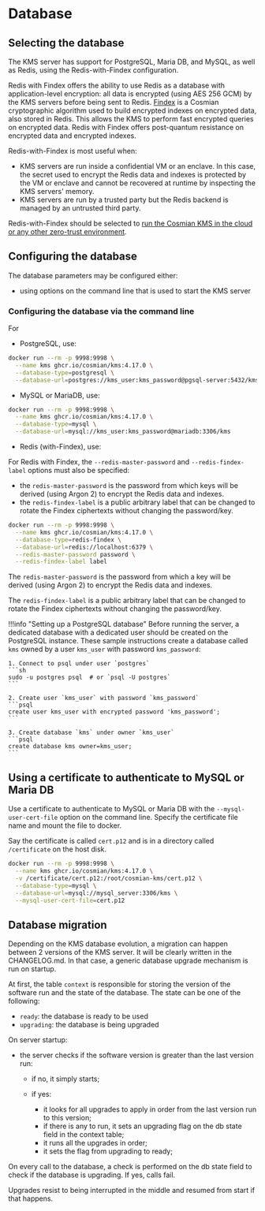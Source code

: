 # Database

## Selecting the database

The KMS server has support for PostgreSQL, Maria DB, and MySQL, as well as Redis, using the Redis-with-Findex configuration.

Redis with Findex offers the ability to use Redis as a database with application-level encryption: all data is encrypted (using AES 256 GCM) by the KMS servers before being sent to Redis. [Findex](https://github.com/Cosmian/findex/) is a Cosmian cryptographic algorithm used to build encrypted indexes on encrypted data, also stored in Redis. This allows the KMS to perform fast encrypted queries on encrypted data. Redis with Findex offers post-quantum resistance on encrypted data and encrypted indexes.

Redis-with-Findex is most useful when:

- KMS servers are run inside a confidential VM or an enclave. In this case, the secret used to encrypt the Redis data and indexes is protected by the VM or enclave and cannot be recovered at runtime by inspecting the KMS servers' memory.
- KMS servers are run by a trusted party but the Redis backend is managed by an untrusted third party.

Redis-with-Findex should be selected to [run the Cosmian KMS in the cloud or any other zero-trust environment](./zero_trust.md).

## Configuring the database

The database parameters may be configured either:

- using options on the command line that is used to start the KMS server

### Configuring the database via the command line

For

- PostgreSQL, use:

```sh
docker run --rm -p 9998:9998 \
  --name kms ghcr.io/cosmian/kms:4.17.0 \
  --database-type=postgresql \
  --database-url=postgres://kms_user:kms_password@pgsql-server:5432/kms
```

- MySQL or MariaDB, use:

```sh
docker run --rm -p 9998:9998 \
  --name kms ghcr.io/cosmian/kms:4.17.0 \
  --database-type=mysql \
  --database-url=mysql://kms_user:kms_password@mariadb:3306/kms
```

- Redis (with-Findex), use:

For Redis with Findex, the `--redis-master-password` and `--redis-findex-label` options must also be specified:

- the `redis-master-password` is the password from which keys will be derived (using Argon 2) to encrypt the Redis data and indexes.
- the `redis-findex-label` is a public arbitrary label that can be changed to rotate the Findex ciphertexts without changing the password/key.

```sh
docker run --rm -p 9998:9998 \
  --name kms ghcr.io/cosmian/kms:4.17.0 \
  --database-type=redis-findex \
  --database-url=redis://localhost:6379 \
  --redis-master-password password \
  --redis-findex-label label
```

The `redis-master-password` is the password from which a key will be derived (using Argon 2) to encrypt the Redis data and indexes.

The `redis-findex-label` is a public arbitrary label that can be changed to rotate the Findex ciphertexts without changing the password/key.

!!!info "Setting up a PostgreSQL database"
    Before running the server, a dedicated database with a dedicated user should be created on the PostgreSQL instance. These sample instructions create a database called `kms` owned by a user `kms_user` with password `kms_password`:

    1. Connect to psql under user `postgres`
    ```sh
    sudo -u postgres psql  # or `psql -U postgres`
    ```

    2. Create user `kms_user` with password `kms_password`
    ```psql
    create user kms_user with encrypted password 'kms_password';
    ```

    3. Create database `kms` under owner `kms_user`
    ```psql
    create database kms owner=kms_user;
    ```

## Using a certificate to authenticate to MySQL or Maria DB

Use a certificate to authenticate to MySQL or Maria DB with the `--mysql-user-cert-file` option on the command line. Specify the certificate file name and mount the file to docker.

Say the certificate is called `cert.p12` and is in a directory called `/certificate` on the host disk.

```sh
docker run --rm -p 9998:9998 \
  --name kms ghcr.io/cosmian/kms:4.17.0 \
  -v /certificate/cert.p12:/root/cosmian-kms/cert.p12 \
  --database-type=mysql \
  --database-url=mysql://mysql_server:3306/kms \
  --mysql-user-cert-file=cert.p12
```

## Database migration

Depending on the KMS database evolution, a migration can happen between 2 versions of the KMS server. It will be clearly written in the CHANGELOG.md. In that case, a generic database upgrade mechanism is run on startup.

At first, the table `context` is responsible for storing the version of the software run and the state of the database. The state can be one of the following:

- `ready`: the database is ready to be used
- `upgrading`: the database is being upgraded

On server startup:

- the server checks if the software version is greater than the last version run:

  - if no, it simply starts;
  - if yes:

    - it looks for all upgrades to apply in order from the last version run to this version;
    - if there is any to run, it sets an upgrading flag on the db state field in the context table;
    - it runs all the upgrades in order;
    - it sets the flag from upgrading to ready;

On every call to the database, a check is performed on the db state field to check if the database is upgrading. If yes, calls fail.

Upgrades resist to being interrupted in the middle and resumed from start if that happens.
